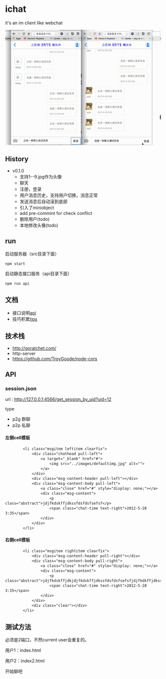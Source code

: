 ichat
=====

it's an im client like webchat

![](chat.gif)

## History

- v0.1.0
	- 支持1--9.jpg作为头像
	- 聊天
	- 注册，登录
	- 用户消息历史，支持用户切换，消息正常
	- 发送消息后自动滚到底部
	- 引入了miniobject
	- add pre-commint for check conflict
	- 删除用户(todo)
	- 本地修改头像(todo)

## run

启动服务器（src目录下面）

	npm start 
	
启动静态接口服务（api目录下面）

	npm run api
	
## 文档

- 接口说明[api  ](api.md)
- 技巧积累[tips ](tips.md)

## 技术栈

- http://goratchet.com/
- http-server 
- https://github.com/TroyGoode/node-cors

## API

### session.json

url : http://127.0.0.1:4566/get_session_by_uid?uid=12

type

- p2g 群聊
- p2p 私聊

#### 左侧cell模板

 			<li class="msgitem leftitem clearfix">
 				<div class="chathead pull-left">
 					<a target="_blank" href="#">
 						<img src="../images/defaultimg.jpg" alt="">
 					</a>
 				</div>
 				<div class="msg-content-header pull-left"></div>
 				<div class="msg-content-body pull-left">
 					<a class="close" href="#" style="display: none;"></a>
 					<div class="msg-content">
 						<p class="abstract">jdjfkdskffjdkssfdsfdsfsefsf</p>
 						<span class="chat-time text-right">2012-5-28 3:35</span>
 					</div>
 				</div>
 			</li>
			
#### 右侧cell模板			

			<li class="msgitem rightitem clearfix">
 				<div class="msg-content-header pull-right"></div>
 				<div class="msg-content-body pull-right">
 					<a class="close" href="#" style="display: none;"></a>
 					<div class="msg-content">
 						<p class="abstract">jdjfkdskffjdkjdjfkdskffjdkssfdsfdsfsefsfjdjfkdkffjdkssfdsfdsfsefsfjdjfkdskffjdkssfdsfkffjdkssfdsfdsfsefsfjdjfkdskffjdkssfdsfkffjdkssfdsfdsfsefsfjdjfkdskffjdkssfdsfskffjdkssfdsfkffjdkssfdsfdsfsefsfjdjfkdskffjdkssfdsfkffjdkssfdsfdsfsefsfjdjfkdskffjdkssfdsfdsfsefsfssfdsfdsfsefsf</p>
 						<span class="chat-time text-right">2012-5-28 3:35</span>
 					</div>
 				</div>
 				<div class="clear"></div>
 			</li>



## 测试方法

必须是2端口，不然current user会重复的。

用户1：index.html 

用户2：index2.html 


开始聊吧